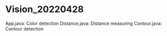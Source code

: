 # Vision_20220428
App.java: Color detection
Distance.java: Distance measuring
Contour.java: Contour detection
